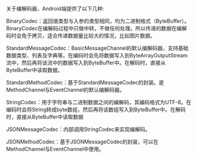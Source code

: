 关于编解码器，Android端提供了以下几种:

BinaryCodec：返回值类型与入参的类型相同，均为二进制格式（ByteBuffer）。BinaryCodec在编解码过程中只做中转，不做任何处理。所以传递的数据在编解码时会免于拷贝，适合传递数据量比较大的情况，比如图片数据。

StandardMessageCodec：BasicMessageChannel的默认编解码器，支持基础数据类型、列表及字典等。在编码时会先将数据写入到ByteArrayOutputStream流中，然后再将该流中的数据写入到ByteBuffer中。在解码时，直接从ByteBuffer中读取数据。

StandardMethodCodec：基于StandardMessageCodec的封装。是MethodChannel与EventChannel的默认编解码器。

StringCodec：用于字符串与二进制数据之间的编解码，其编码格式为UTF-8。在编码时会将String转成byte数组，然后再将该数组写入到ByteBuffer中。在解码时，直接从ByteBuffer中读取数据

JSONMessageCodec：内部调用StringCodec来实现编解码。

JSONMethodCodec：基于JSONMessageCodec的封装，可以在MethodChannel与EventChannel中使用。